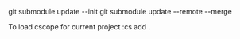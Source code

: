 git submodule update --init
git submodule update --remote --merge


To load cscope for current project :cs add .



